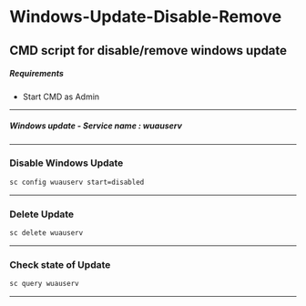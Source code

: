 # Windows-Update-Disable-Remove
CMD script for disable/remove windows update 
---
##### Requirements
- Start CMD as Admin <br>
---
##### _Windows update - Service name : wuauserv_
---
### Disable Windows Update 
```bash
sc config wuauserv start=disabled
```
---
### Delete Update
```bash
sc delete wuauserv
```
---
### Check state of Update
```bash
sc query wuauserv
```
---
